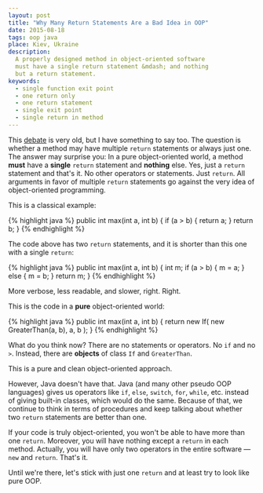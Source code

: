 ```yaml
---
layout: post
title: "Why Many Return Statements Are a Bad Idea in OOP"
date: 2015-08-18
tags: oop java
place: Kiev, Ukraine
description:
  A properly designed method in object-oriented software
  must have a single return statement &mdash; and nothing
  but a return statement.
keywords:
  - single function exit point
  - one return only
  - one return statement
  - single exit point
  - single return in method
---
```


This [debate](http://programmers.stackexchange.com/questions/118703)
is very old, but I have something to say too. The question
is whether a method may have multiple `return` statements or always
just one. The answer may surprise you: In a pure object-oriented
world, a method **must** have a **single** `return` statement and **nothing** else.
Yes, just a `return` statement and that's it. No other operators
or statements. Just `return`. All arguments in favor of multiple
`return` statements go against the very idea of object-oriented programming.

<!--more-->

This is a classical example:

{% highlight java %}
public int max(int a, int b) {
  if (a > b) {
    return a;
  }
  return b;
}
{% endhighlight %}

The code above has two `return` statements, and it is shorter than this one
with a single `return`:

{% highlight java %}
public int max(int a, int b) {
  int m;
  if (a > b) {
    m = a;
  } else {
    m = b;
  }
  return m;
}
{% endhighlight %}

More verbose, less readable, and slower, right. Right.

This is the code in a **pure** object-oriented world:

{% highlight java %}
public int max(int a, int b) {
  return new If(
    new GreaterThan(a, b),
    a, b
  );
}
{% endhighlight %}

What do you think now? There are no statements or operators. No `if` and no `>`.
Instead, there are **objects** of class `If` and `GreaterThan`.

This is a pure and clean object-oriented approach.

However, Java doesn't have that. Java (and many other pseudo OOP languages)
gives us operators like `if`, `else`, `switch`, `for`, `while`, etc. instead
of giving built-in classes, which would do the same. Because of that, we continue
to think in terms of procedures and keep talking about whether
two `return` statements are better than one.

If your code is truly object-oriented, you won't be able to have more than
one `return`. Moreover, you will have nothing except a `return` in each method.
Actually, you will have only two operators in the entire
software &mdash; `new` and `return`. That's it.

Until we're there, let's stick with just one `return` and at least try to look
like pure OOP.
